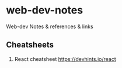 # web-dev-notes
Web-dev Notes &amp; references &amp; links

## Cheatsheets

1. React cheatsheet https://devhints.io/react
